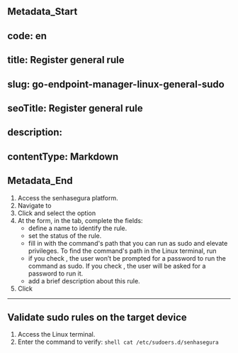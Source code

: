 ## Metadata_Start 
## code: en
## title: Register general rule 
## slug: go-endpoint-manager-linux-general-sudo 
## seoTitle: Register general rule 
## description:  
## contentType: Markdown 
## Metadata_End
1. Access the senhasegura platform.
2. Navigate to 
3. Click  and select the option 
4. At the  form, in the  tab, complete the fields:
    *  define a name to identify the rule.
    *  set the status of the rule.
    *  fill in with the  command's path that you can run as sudo and elevate privileges. To find the command's path in the Linux terminal, run 
    *  if you check , the user won’t be prompted for a password to run the command as sudo. If you check , the user will be asked for a password to run it.
    *  add a brief description about this rule.
5. Click 
* * *
## Validate sudo rules on the target device

1. Access the Linux terminal.
2. Enter the command to verify:
`shell
cat /etc/sudoers.d/senhasegura
`

